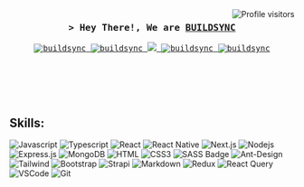 <!--
<h2 align="center">
  Welcome to BUILDSYNC!
  <img src="https://media.giphy.com/media/hvRJCLFzcasrR4ia7z/giphy.gif" width="28">
</h2>
-->

<!--
<p align="center">
  <a href="https://github.com/buildsync"><img src="https://readme-typing-svg.herokuapp.com/?lines=Self%20Taught%20Programmer;Front%20End%20Developer;1.5%2B%20years%20of%20coding%20experience;Always%20learning%20new%20things&center=true&width=380&height=45"></a>
</p>

 -->

<a href="https://komarev.com/ghpvc/?username=buildsync">
  <img align="right" src="https://komarev.com/ghpvc/?username=buildsync&label=Visitors&color=0e75b6&style=flat" alt="Profile visitors" />
</a>

<!-- Intro  -->
<h3 align="center">
        <samp>&gt; Hey There!, We are
                <b><a target="_blank" href="https://BUILDSYNC.cc">BUILDSYNC</a></b>
        </samp>
</h3>


<p align="center"> 
  <samp>
    <a href="https://www.google.com/search?q=buildsync>「 Google Us 」</a>
    <br>
    「 We are a team of full stack web application developers from <b>America</b> 」
    <br>
    <br>
  </samp>
</p>

<p align="center">
 <a href="https://buildsync.cc" target="blank">
  <img src="https://img.shields.io/badge/Website-DC143C?style=for-the-badge&logo=medium&logoColor=white" alt="buildsync" />
 </a>
 <a href="https://linkedin.com/company/officialbuildsync" target="_blank">
  <img src="https://img.shields.io/badge/LinkedIn-0077B5?style=for-the-badge&logo=linkedin&logoColor=white" alt="buildsync"/>
 </a>
 <!-- <a href="https://dev.to/buildsync" target="_blank">
  <img src="https://img.shields.io/badge/dev.to-0A0A0A?style=for-the-badge&logo=dev.to&logoColor=white" alt="buildsync" />
 </a> -->
 <a href="https://x.com/BuildSyncDevs" target="_blank">
  <img src="https://img.shields.io/badge/Twitter-1DA1F2?style=for-the-badge&logo=twitter&logoColor=white" />
 </a>
 <a href="https://instagram.com/Buildsync.cc" target="_blank">
  <img src="https://img.shields.io/badge/Instagram-fe4164?style=for-the-badge&logo=instagram&logoColor=white" alt="buildsync" />
 </a> 
 <a href="https://facebook.com/BuildSync/" target="_blank">
  <img src="https://img.shields.io/badge/Facebook-20BEFF?&style=for-the-badge&logo=facebook&logoColor=white" alt="buildsync"  />
  </a> 
</p>
<br />

<br/>
<br/>
<br/>

## Skills:

![Javascript](https://img.shields.io/badge/Javascript-F0DB4F?style=for-the-badge&labelColor=black&logo=javascript&logoColor=F0DB4F)
![Typescript](https://img.shields.io/badge/Typescript-007acc?style=for-the-badge&labelColor=black&logo=typescript&logoColor=007acc)
![React](https://img.shields.io/badge/-React-61DBFB?style=for-the-badge&labelColor=black&logo=react&logoColor=61DBFB)
![React Native](https://img.shields.io/badge/React_Native-20232A?style=for-the-badge&logo=react&logoColor=61DAFB)
![Next.js](https://img.shields.io/badge/next.js-000000?style=for-the-badge&logo=nextdotjs&logoColor=white)
![Nodejs](https://img.shields.io/badge/Nodejs-3C873A?style=for-the-badge&labelColor=black&logo=node.js&logoColor=3C873A)
![Express.js](https://img.shields.io/badge/Express.js-000000?style=for-the-badge&logo=express&logoColor=white)
![MongoDB](https://img.shields.io/badge/MongoDB-4EA94B?style=for-the-badge&logo=mongodb&logoColor=white)
![HTML](https://img.shields.io/badge/HTML5-E34F26?style=for-the-badge&logo=html5&logoColor=white)
![CSS3](https://img.shields.io/badge/CSS3-1572B6?style=for-the-badge&logo=css3&logoColor=white)
![SASS Badge](https://img.shields.io/badge/Sass-CC6699?style=for-the-badge&logo=sass&logoColor=white)
![Ant-Design](https://img.shields.io/badge/AntDesign-0170FE?style=for-the-badge&logo=antdesign&logoColor=white)
![Tailwind](https://img.shields.io/badge/Tailwind_CSS-092749?style=for-the-badge&logo=tailwindcss&logoColor=06B6D4&labelColor=000000)
![Bootstrap](https://img.shields.io/badge/Bootstrap-563D7C?style=for-the-badge&logo=bootstrap&logoColor=white)
![Strapi](https://img.shields.io/badge/strapi-2E7EEA?style=for-the-badge&logo=strapi&logoColor=white)
![Markdown](https://img.shields.io/badge/Markdown-000000?style=for-the-badge&logo=markdown&logoColor=white)
![Redux](https://img.shields.io/badge/Redux-593D88?style=for-the-badge&logo=redux&logoColor=white)
![React Query](https://img.shields.io/badge/-React_Query-FF4154?style=for-the-badge&logo=react%20query&logoColor=white)
![VSCode](https://img.shields.io/badge/Visual_Studio-0078d7?style=for-the-badge&logo=visual%20studio&logoColor=white)
![Git](https://img.shields.io/badge/Git-F05032?style=for-the-badge&logo=git&logoColor=white)

<br/>

